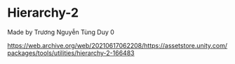 # Hierarchy-2
Made by Trương Nguyễn Tùng Duy 0

https://web.archive.org/web/20210617062208/https://assetstore.unity.com/packages/tools/utilities/hierarchy-2-166483
